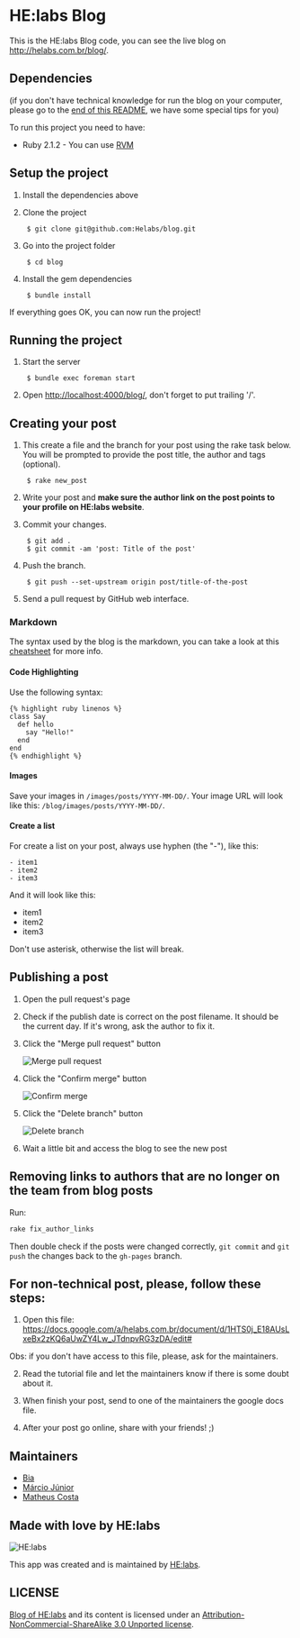 # HE:labs Blog

This is the HE:labs Blog code, you can see the live blog on http://helabs.com.br/blog/.

## Dependencies

(if you don't have technical knowledge for run the blog on your computer, please go to the [end of this README](#for-non-technical-post-please-follow-these-steps), we have some special tips for you)

To run this project you need to have:

* Ruby 2.1.2 - You can use [RVM](http://rvm.io)

## Setup the project

1. Install the dependencies above
2. Clone the project

        $ git clone git@github.com:Helabs/blog.git

3. Go into the project folder

        $ cd blog

4. Install the gem dependencies

        $ bundle install

If everything goes OK, you can now run the project!

## Running the project

1. Start the server

        $ bundle exec foreman start

2. Open [http://localhost:4000/blog/](http://localhost:4000/blog/), don't forget to put trailing '/'.

## Creating your post

1. This create a file and the branch for your post using the rake task below. You will be prompted to provide the post title, the author and tags (optional).

        $ rake new_post

1. Write your post and **make sure the author link on the post points to your profile on HE:labs website**.
1. Commit your changes.

        $ git add .
        $ git commit -am 'post: Title of the post'

1. Push the branch.

        $ git push --set-upstream origin post/title-of-the-post

1. Send a pull request by GitHub web interface.

### Markdown

The syntax used by the blog is the markdown, you can take a look at this [cheatsheet](http://markdown.chibi.io/) for more info.

#### Code Highlighting

Use the following syntax:

```
{% highlight ruby linenos %}
class Say
  def hello
    say "Hello!"
  end
end
{% endhighlight %}
```

#### Images

Save your images in `/images/posts/YYYY-MM-DD/`. Your image URL will look like this: `/blog/images/posts/YYYY-MM-DD/`.

#### Create a list

For create a list on your post, always use hyphen (the "-"), like this:

```
- item1
- item2
- item3
```

And it will look like this:

- item1
- item2
- item3

Don't use asterisk, otherwise the list will break.

## Publishing a post

1. Open the pull request's page
1. Check if the publish date is correct on the post filename. It should be the current day. If it's wrong, ask the author to fix it.
1. Click the "Merge pull request" button

    ![Merge pull request](images/readme/merge-pull-request.png)

1. Click the "Confirm merge" button

    ![Confirm merge](images/readme/confirm-merge.png)

1. Click the "Delete branch" button

    ![Delete branch](images/readme/delete-branch.png)

1. Wait a little bit and access the blog to see the new post

## Removing links to authors that are no longer on the team from blog posts

Run:

```sh
rake fix_author_links
```

Then double check if the posts were changed correctly, `git commit` and `git push` the changes back to the `gh-pages` branch.

## For non-technical post, please, follow these steps:

1) Open this file: 
https://docs.google.com/a/helabs.com.br/document/d/1HTS0j_E18AUsLxeBx2zKQ6aUwZY4Lw_JTdnpvRG3zDA/edit#

Obs: if you don't have access to this file, please, ask for the maintainers.

2) Read the tutorial file and let the maintainers know if there is some doubt about it.

3) When finish your post, send to one of the maintainers the google docs file.

4) After your post go online, share with your friends! ;)

## Maintainers

- [Bia](https://github.com/beatrizcp87)
- [Márcio Júnior](https://github.com/marcioj)
- [Matheus Costa](https://github.com/matheusagcosta)

## Made with love by HE:labs

![HE:labs](http://helabs.com.br/images/logo.png)

This app was created and is maintained by [HE:labs](https://github.com/Helabs).

## LICENSE

[Blog of HE:labs](http://helabs.com.br/blog/) and its content is licensed under an [Attribution-NonCommercial-ShareAlike 3.0 Unported license](http://creativecommons.org/licenses/by-nc-sa/3.0/legalcode).
